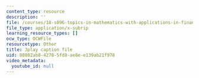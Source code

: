 ```yaml
---
content_type: resource
description: ''
file: /courses/18-s096-topics-in-mathematics-with-applications-in-finance-fall-2013/88882ab842785fd8ae8ee139ab21f978_9YtmGy-wfE4.vtt
file_type: application/x-subrip
learning_resource_types: []
ocw_type: OCWFile
resourcetype: Other
title: 3play caption file
uid: 88882ab8-4278-5fd8-ae8e-e139ab21f978
video_metadata:
  youtube_id: null
---
```

